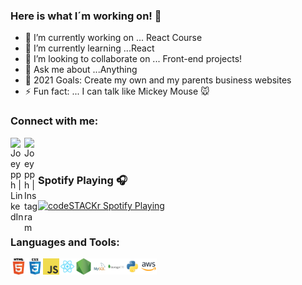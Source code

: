 ### Here is what I´m working on! 👋




- 🔭 I’m currently working on ... React Course
- 🌱 I’m currently learning ...React
- 👯 I’m looking to collaborate on ... Front-end projects!
- 💬 Ask me about ...Anything
- 🥅 2021 Goals: Create my own  and my parents business websites
- ⚡ Fun fact: ... I can talk like Mickey Mouse :mouse:

### Connect with me:
[<img align="left" alt="Joeypph | LinkedIn" width="22px" src="https://cdn.jsdelivr.net/npm/simple-icons@v3/icons/linkedin.svg" />][linkedin]
[<img align="left" alt="Joeypph | Instagram" width="22px" src="https://cdn.jsdelivr.net/npm/simple-icons@v3/icons/instagram.svg" />][instagram]
 <br/>
  <br/>
  ### Spotify Playing 🎧

[<img src="https://spotifyjoey-2btkjdmy7-joeypph.vercel.app" alt="codeSTACKr Spotify Playing" width="350" />](https://open.spotify.com/user/axd4zltaczdyqcluov1tq667b)
 <br/>
  <br/>
 ### Languages and Tools:

<img align="left" alt="HTML5" width="26px" src="https://raw.githubusercontent.com/github/explore/80688e429a7d4ef2fca1e82350fe8e3517d3494d/topics/html/html.png" />

<img align="left" alt="CSS3" width="26px" src="https://raw.githubusercontent.com/github/explore/80688e429a7d4ef2fca1e82350fe8e3517d3494d/topics/css/css.png" />

<img align="left" alt="JavaScript" width="26px" src="https://raw.githubusercontent.com/github/explore/80688e429a7d4ef2fca1e82350fe8e3517d3494d/topics/javascript/javascript.png" />
<img align="left" alt="React" width="26px" src="https://raw.githubusercontent.com/github/explore/80688e429a7d4ef2fca1e82350fe8e3517d3494d/topics/react/react.png" />

<img align="left" alt="Node.js" width="26px" src="https://raw.githubusercontent.com/github/explore/80688e429a7d4ef2fca1e82350fe8e3517d3494d/topics/nodejs/nodejs.png" />

<img align="left" alt="MySQL" width="26px" src="https://raw.githubusercontent.com/github/explore/80688e429a7d4ef2fca1e82350fe8e3517d3494d/topics/mysql/mysql.png" />

<img align="left" alt="MongoDB" width="26px" src="https://raw.githubusercontent.com/github/explore/80688e429a7d4ef2fca1e82350fe8e3517d3494d/topics/mongodb/mongodb.png" />

<img align="left" alt="MongoDB" width="26px" src="https://raw.githubusercontent.com/github/explore/80688e429a7d4ef2fca1e82350fe8e3517d3494d/topics/python/python.png" />

<img align="left" alt="MongoDB" width="26px" src="https://raw.githubusercontent.com/github/explore/80688e429a7d4ef2fca1e82350fe8e3517d3494d/topics/aws/aws.png" />
 <br/>
  <br/>


[instagram]: https://www.instagram.com/joeypph/?hl=es-la
[linkedin]: https://www.linkedin.com/in/jose-antonio-lome/
